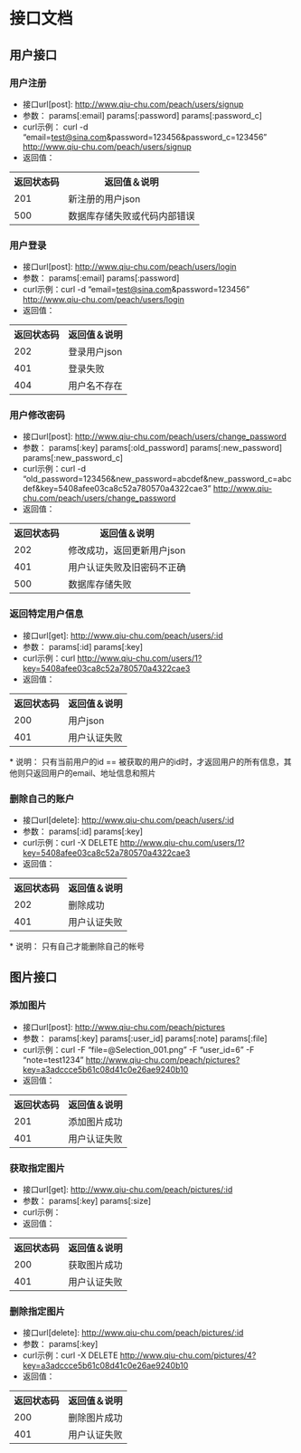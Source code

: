 # 接口文档

## 用户接口

### 用户注册

* 接口url[post]: http://www.qiu-chu.com/peach/users/signup
* 参数： params[:email] params[:password] params[:password_c]
* curl示例：
curl -d “email=test@sina.com&password=123456&password_c=123456” http://www.qiu-chu.com/peach/users/signup
* 返回值：
<table>
  <tr>
    <th>返回状态码</th><th>返回值＆说明</th>
  </tr>
  <tr>
    <td>201</td><td>新注册的用户json</td>
  </tr>
  <tr>
    <td>500</td><td>数据库存储失败或代码内部错误</td>
  </tr>
</table>

### 用户登录
* 接口url[post]: http://www.qiu-chu.com/peach/users/login
* 参数： params[:email] params[:password]
* curl示例：curl -d “email=test@sina.com&password=123456” http://www.qiu-chu.com/peach/users/login
* 返回值：
<table>
  <tr>
    <th>返回状态码</th><th>返回值＆说明</th>
  </tr>
  <tr>
    <td>202</td><td>登录用户json</td>
  </tr>
  <tr>
    <td>401</td><td>登录失败</td>
  </tr>
  <tr>
    <td>404</td><td>用户名不存在</td>
  </tr>
</table>

### 用户修改密码
* 接口url[post]: http://www.qiu-chu.com/peach/users/change_password
* 参数： params[:key] params[:old_password] params[:new_password] params[:new_password_c]
* curl示例：curl -d “old_password=123456&new_password=abcdef&new_password_c=abcdef&key=5408afee03ca8c52a780570a4322cae3” http://www.qiu-chu.com/peach/users/change_password
* 返回值：
<table>
  <tr>
    <th>返回状态码</th><th>返回值＆说明</th>
  </tr>
  <tr>
    <td>202</td><td>修改成功，返回更新用户json</td>
  </tr>
  <tr>
    <td>401</td><td>用户认证失败及旧密码不正确</td>
  </tr>
  <tr>
    <td>500</td><td>数据库存储失败</td>
  </tr>
</table>

### 返回特定用户信息
* 接口url[get]: http://www.qiu-chu.com/peach/users/:id
* 参数： params[:id] params[:key]
* curl示例：curl http://www.qiu-chu.com/users/1?key=5408afee03ca8c52a780570a4322cae3
* 返回值：
<table>
  <tr>
    <th>返回状态码</th><th>返回值＆说明</th>
  </tr>
  <tr>
    <td>200</td><td>用户json</td>
  </tr>
  <tr>
    <td>401</td><td>用户认证失败</td>
  </tr>
</table>
* 说明：
只有当前用户的id == 被获取的用户的id时，才返回用户的所有信息，其他则只返回用户的email、地址信息和照片

### 删除自己的账户
* 接口url[delete]: http://www.qiu-chu.com/peach/users/:id
* 参数： params[:id] params[:key]
* curl示例：curl -X DELETE http://www.qiu-chu.com/users/1?key=5408afee03ca8c52a780570a4322cae3
* 返回值：
<table>
  <tr>
    <th>返回状态码</th><th>返回值＆说明</th>
  </tr>
  <tr>
    <td>202</td><td>删除成功</td>
  </tr>
  <tr>
    <td>401</td><td>用户认证失败</td>
  </tr>
</table>
* 说明：
只有自己才能删除自己的帐号

## 图片接口

### 添加图片
* 接口url[post]: http://www.qiu-chu.com/peach/pictures
* 参数： params[:key] params[:user_id] params[:note] params[:file]
* curl示例：curl -F “file=@Selection_001.png” -F “user_id=6” -F “note=test1234” http://www.qiu-chu.com/peach/pictures?key=a3adccce5b61c08d41c0e26ae9240b10
* 返回值：
<table>
  <tr>
    <th>返回状态码</th><th>返回值＆说明</th>
  </tr>
  <tr>
    <td>201</td><td>添加图片成功</td>
  </tr>
  <tr>
    <td>401</td><td>用户认证失败</td>
  </tr>
</table>

### 获取指定图片
* 接口url[get]: http://www.qiu-chu.com/peach/pictures/:id
* 参数： params[:key] params[:size]
* curl示例：
* 返回值：
<table>
  <tr>
    <th>返回状态码</th><th>返回值＆说明</th>
  </tr>
  <tr>
    <td>200</td><td>获取图片成功</td>
  </tr>
  <tr>
    <td>401</td><td>用户认证失败</td>
  </tr>
</table>

### 删除指定图片
* 接口url[delete]: http://www.qiu-chu.com/peach/pictures/:id
* 参数： params[:key]
* curl示例：curl -X DELETE http://www.qiu-chu.com/pictures/4?key=a3adccce5b61c08d41c0e26ae9240b10
* 返回值：
<table>
  <tr>
    <th>返回状态码</th><th>返回值＆说明</th>
  </tr>
  <tr>
    <td>200</td><td>删除图片成功</td>
  </tr>
  <tr>
    <td>401</td><td>用户认证失败</td>
  </tr>
</table>

